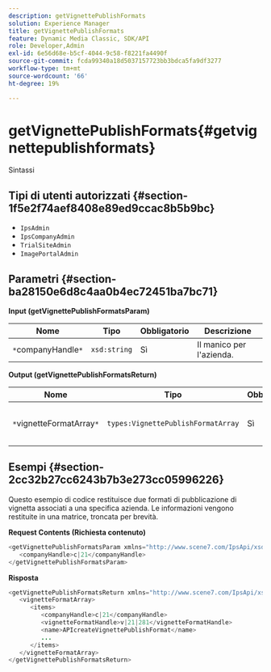 ```yaml
---
description: getVignettePublishFormats
solution: Experience Manager
title: getVignettePublishFormats
feature: Dynamic Media Classic, SDK/API
role: Developer,Admin
exl-id: 6e56d68e-b5cf-4044-9c58-f8221fa4490f
source-git-commit: fcda99340a18d5037157723bb3bdca5fa9df3277
workflow-type: tm+mt
source-wordcount: '66'
ht-degree: 19%

---
```


# getVignettePublishFormats{#getvignettepublishformats}

Sintassi

## Tipi di utenti autorizzati {#section-1f5e2f74aef8408e89ed9ccac8b5b9bc}

* `IpsAdmin`
* `IpsCompanyAdmin`
* `TrialSiteAdmin`
* `ImagePortalAdmin`

## Parametri {#section-ba28150e6d8c4aa0b4ec72451ba7bc71}

**Input (getVignettePublishFormatsParam)**

| Nome | Tipo | Obbligatorio | Descrizione |
|---|---|---|---|
| `*`companyHandle`*` | `xsd:string` | Sì | Il manico per l&#39;azienda. |

**Output (getVignettePublishFormatsReturn)**

| Nome | Tipo | Obbligatorio | Descrizione |
|---|---|---|---|
| `*`vignetteFormatArray`*` | `types:VignettePublishFormatArray` | Sì | Array di formati di pubblicazione della vignetta. |

## Esempi {#section-2cc32b27cc6243b7b3e273cc05996226}

Questo esempio di codice restituisce due formati di pubblicazione di vignetta associati a una specifica azienda. Le informazioni vengono restituite in una matrice, troncata per brevità.

**Request Contents (Richiesta contenuto)**

```java
<getVignettePublishFormatsParam xmlns="http://www.scene7.com/IpsApi/xsd/2008-01-15">
   <companyHandle>c|21</companyHandle>
</getVignettePublishFormatsParam>
```

**Risposta**

```java
<getVignettePublishFormatsReturn xmlns="http://www.scene7.com/IpsApi/xsd/2008-01-15">
   <vignetteFormatArray>
      <items>
         <companyHandle>c|21</companyHandle>
         <vignetteFormatHandle>v|21|281</vignetteFormatHandle>
         <name>APIcreateVignettePublishFormat</name>
         ...
      </items>
   </vignetteFormatArray>
</getVignettePublishFormatsReturn>
```
